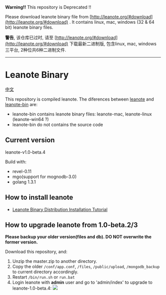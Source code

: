 **Warning!!** This repository is Deprecated !!

Please download leanote binary file from [http://leanote.org/#download](http://leanote.org/#download) . It contains linux, mac, windows (32 & 64 bit) leanote binary files.

**警告**, 该仓库已过时, 请至 [http://leanote.org/#download](http://leanote.org/#download) 下载最新二进制版, 包含linux, mac, windows 三平台, 2种位共6种二进制文件.

---------------------

# Leanote Binary 

[中文](README-zh.md)

This repository is compiled leanote. The diferences between [leanote](https://github.com/leanote/leanote)  and [leanote-bin](https://github.com/leanote/leanote-bin) are:
* leanote-bin contains leanote binary files: leanote-mac, leanote-linux (leanote-win64 ?)
* leanote-bin do not contains the source code

## Current version

leanote-v1.0-beta.4

Build with:

* revel-0.11
* mgo(support for mognodb-3.0)
* golang 1.3.1

## How to install leanote
* [Leanote Binary Distribution Installation Tutorial](https://github.com/leanote/leanote/wiki/leanote-binary-distribution-installation-tutorial)

## How to upgrade leanote from 1.0-beta.2/3

**Please backup your older version(files and db). DO NOT overwrite the former version.**

Download this repository, and:

1. Unzip the master.zip to another directory.
2. Copy the older `/conf/app.conf`, `/files`, `/public/upload`, `/mongodb_backup` to current directory accordingly.
3. Restart `/bin/run.sh` or `run.bat`
4. Login leanote with **admin** user and go to 'admin/index' to upgrade to leanote-1.0-beta.4:
![](http://leanote.com/file/outputImage?fileId=551aeb9238f41114e8001683)
